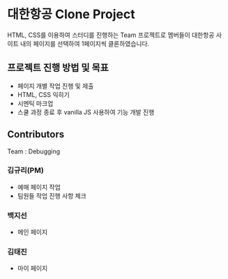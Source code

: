 # 대한항공 Clone Project

HTML, CSS를 이용하여 스터디를 진행하는 Team 프로젝트로 멤버들이 대한항공 사이트 내의 페이지를 선택하여 1페이지씩 클론하였습니다.

## 프로젝트 진행 방법 및 목표

- 페이지 개별 작업 진행 및 제출
- HTML, CSS 익히기
- 시멘틱 마크업
- 스쿨 과정 종료 후 vanilla JS 사용하여 기능 개발 진행

## Contributors

Team : Debugging

### 김규리(PM)

- 예매 페이지 작업
- 팀원들 작업 진행 사항 체크

### 백지선

- 메인 페이지

### 김태진

- 마이 페이지
